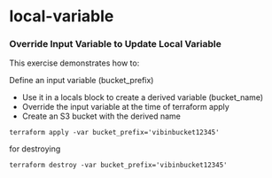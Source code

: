 # local-variable
### Override Input Variable to Update Local Variable  

This exercise demonstrates how to:

Define an input variable (bucket_prefix)
- Use it in a locals block to create a derived variable (bucket_name)
- Override the input variable at the time of terraform apply
- Create an S3 bucket with the derived name


```
terraform apply -var bucket_prefix='vibinbucket12345'
```

for destroying
 
```
terraform destroy -var bucket_prefix='vibinbucket12345'
```